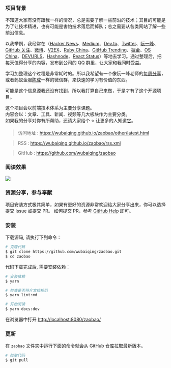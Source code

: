 ### 项目背景
不知道大家有没有跟我一样的情况，总是需要了解一些前沿的技术；其目的可能是为了让技术精进，也有可能是害怕技术落后而掉队；总之需要从各类网站了解一些前沿信息。

以我举例，我经常在（[Hacker News](https://news.ycombinator.com/)、[Medium](https://medium.com/)、[Dev.to](https://dev.to/)、[Twitter](https://twitter.com/)、[阮一峰](http://www.ruanyifeng.com/blog/)、[GitHub 关注](https://github.com/)、[微博](https://weibo.com/)、[V2EX](https://www.v2ex.com/)、[Ruby China](https://ruby-china.org/)、[GitHub Trending](https://github.com/trending)、[掘金](https://juejin.im/)、[OS China](https://www.oschina.net/)、[DEVURLS](https://devurls.com/)、[Hashnode](https://hashnode.com/)、[React Status](https://react.statuscode.com/)）等地去学习。通过整理后，把每天值得分享的内容，发布到公司的 QQ 群里，让大家和我同时受益。

学习加整理这个过程是非常耗时的。所以我希望有一个像阮一峰老师的[每周分享](http://www.ruanyifeng.com/blog/2018/12/weekly-issue-36.html)，或者蚂蚁金服[陈成](https://github.com/sorrycc/)一样的微信群，来快速的学习有价值的东西。

可能是这个信息源我还没有找到，所以我打算自己来做，于是才有了这个开源项目。  

这个项目会以前端技术体系为主要分享课题。  
内容会以：文章、工具、新闻、视频等几大板块作为主要分类。  
如果我的分享对你有所帮助，还请大家给个 ⭐️ 让更多的人知道[它](https://github.com/wubaiqing/zaobao)。  

> 访问地址 : <https://wubaiqing.github.io/zaobao/other/latest.html>

> RSS : <https://wubaiqing.github.io/zaobao/rss.xml>

> GitHub : <https://github.com/wubaiqing/zaobao>

### 阅读效果
![](https://ws1.sinaimg.cn/large/62bfa70bly1g0ocvsa4y7j226u1c2wv4.jpg)

### 资源分享，参与奉献
项目安装方式极其简单，如果有更好的资源非常欢迎给大家分享出来，你可以选择提交 Issue 或提交 PR。
如何提交 PR，参考 [GitHub Help](https://help.github.com/articles/working-with-forks/) 即可。

### 安装

下载源码, 请执行下列命令：  
```bash
# 克隆代码
$ git clone https://github.com/wubaiqing/zaobao.git
$ cd zaobao
```

代码下载完成后, 需要安装依赖：
```bash
# 安装依赖
$ yarn 

# 检查是否符合文档规范
$ yarn lint:md

# 开始阅读
$ yarn docs:dev 
```

在浏览器中打开 <http://localhost:8080/zaobao/>

### 更新

在 `zaobao` 文件夹中运行下面的命令就会从 GitHub 仓库拉取最新版本。

```bash
# 拉取代码
$ git pull
```
